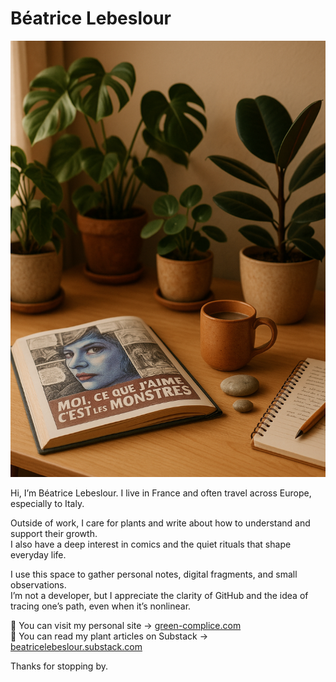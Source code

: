 # Béatrice Lebeslour

<img src="./beatrice-lebeslour-plants-comics-tea.png" alt="Béatrice Lebeslour – workspace with plants, comics and tea" width="600">

Hi, I’m Béatrice Lebeslour. I live in France and often travel across Europe, especially to Italy.

Outside of work, I care for plants and write about how to understand and support their growth.  
I also have a deep interest in comics and the quiet rituals that shape everyday life.

I use this space to gather personal notes, digital fragments, and small observations.  
I’m not a developer, but I appreciate the clarity of GitHub and the idea of tracing one’s path, even when it’s nonlinear.

🌿 You can visit my personal site → [green-complice.com](https://www.green-complice.com)  
📝 You can read my plant articles on Substack → [beatricelebeslour.substack.com](https://beatricelebeslour.substack.com)

Thanks for stopping by.
